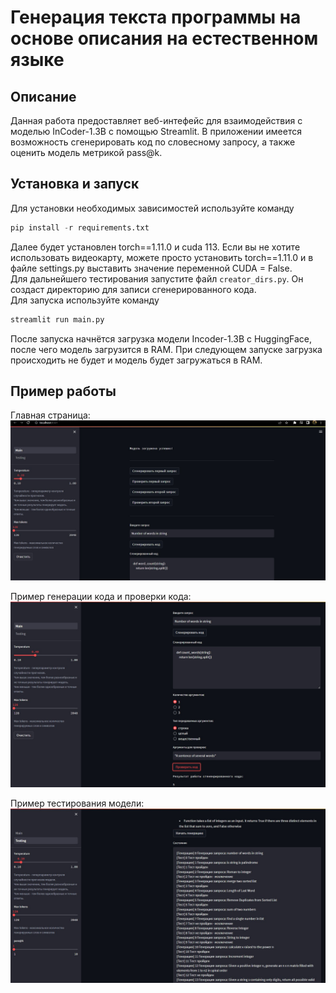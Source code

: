 # Генерация текста программы на основе описания на естественном языке 
## Описание
Данная работа предоставляет веб-интефейс для взаимодействия с моделью InCoder-1.3B с помощью Streamlit. В приложении имеется возможность сгенерировать код по словесному запросу, а также оценить модель метрикой pass@k. 
## Установка и запуск
Для установки необходимых зависимостей используйте команду  
```Python
pip install -r requirements.txt
```
Далее будет установлен torch==1.11.0 и cuda 113. Если вы не хотите использовать видеокарту, можете просто установить torch==1.11.0 и в файле settings.py выставить значение переменной CUDA = False.  
Для дальнейшего тестирования запустите файл 
`creator_dirs.py`. Он создаст директорию для записи сгенерированного кода.  
Для запуска используйте команду  
  
```Python
streamlit run main.py
```
После запуска начнётся загрузка модели Incoder-1.3B с HuggingFace, после чего модель загрузится в RAM. При следующем запуске загрузка происходить не будет и модель будет загружаться в RAM.
## Пример работы
Главная страница:  
![Main](/pics/main.jpg)  

Пример генерации кода и проверки кода:  
![Generation example](/pics/generation_example.jpg)  

Пример тестирования модели:  
![Generation example](/pics/testing_example.jpg)